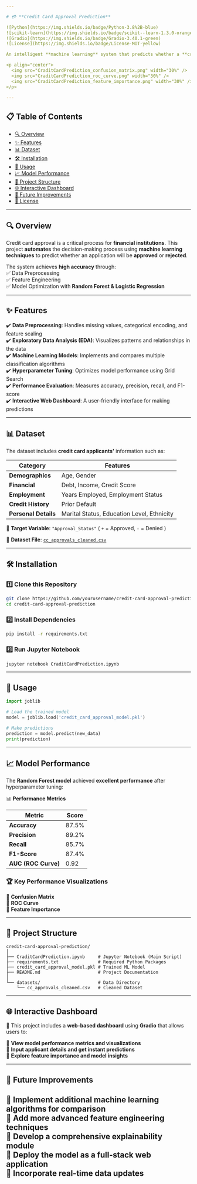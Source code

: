 ```yaml
---

# 💳 **Credit Card Approval Prediction**  

![Python](https://img.shields.io/badge/Python-3.8%2B-blue)  
![scikit-learn](https://img.shields.io/badge/scikit--learn-1.3.0-orange)  
![Gradio](https://img.shields.io/badge/Gradio-3.40.1-green)  
![License](https://img.shields.io/badge/License-MIT-yellow)  

An intelligent **machine learning** system that predicts whether a **credit card application** will be **approved** or **rejected** based on applicant information.  

<p align="center">
  <img src="CraditCardPrediction_confusion_matrix.png" width="30%" />
  <img src="CraditCardPrediction_roc_curve.png" width="30%" /> 
  <img src="CraditCardPrediction_feature_importance.png" width="30%" />
</p>

---
```


## 📋 **Table of Contents**  

- [🔍 Overview](#-overview)  
- [✨ Features](#-features)  
- [📊 Dataset](#-dataset)  
- [🛠️ Installation](#-installation)  
- [🚀 Usage](#-usage)  
- [📈 Model Performance](#-model-performance)  
- [📁 Project Structure](#-project-structure)  
- [🌐 Interactive Dashboard](#-interactive-dashboard)  
- [🔮 Future Improvements](#-future-improvements)  
- [📜 License](#-license)  

---

## 🔍 **Overview**  

Credit card approval is a critical process for **financial institutions**. This project **automates** the decision-making process using **machine learning techniques** to predict whether an application will be **approved** or **rejected**.  

The system achieves **high accuracy** through:  
✅ Data Preprocessing  
✅ Feature Engineering  
✅ Model Optimization with **Random Forest & Logistic Regression**  

---

## ✨ **Features**  

✔️ **Data Preprocessing**: Handles missing values, categorical encoding, and feature scaling  
✔️ **Exploratory Data Analysis (EDA)**: Visualizes patterns and relationships in the data  
✔️ **Machine Learning Models**: Implements and compares multiple classification algorithms  
✔️ **Hyperparameter Tuning**: Optimizes model performance using Grid Search  
✔️ **Performance Evaluation**: Measures accuracy, precision, recall, and F1-score  
✔️ **Interactive Web Dashboard**: A user-friendly interface for making predictions  

---

## 📊 **Dataset**  

The dataset includes **credit card applicants'** information such as:  

| **Category**    | **Features**                  |  
|---------------|------------------------------|  
| **Demographics**  | Age, Gender |  
| **Financial**  | Debt, Income, Credit Score |  
| **Employment**  | Years Employed, Employment Status |  
| **Credit History**  | Prior Default |  
| **Personal Details**  | Marital Status, Education Level, Ethnicity |  

🔹 **Target Variable**: `"Approval_Status"` ( `+` = Approved, `-` = Denied )  

📂 **Dataset File**: [`cc_approvals_cleaned.csv`](datasets/cc_approvals_cleaned.csv)  

---

## 🛠️ **Installation**  

### 1️⃣ Clone this Repository  
```bash
git clone https://github.com/yourusername/credit-card-approval-prediction.git
cd credit-card-approval-prediction
```

### 2️⃣ Install Dependencies  
```bash
pip install -r requirements.txt
```

### 3️⃣ Run Jupyter Notebook  
```bash
jupyter notebook CraditCardPrediction.ipynb
```

---

## 🚀 **Usage**  

```python
import joblib

# Load the trained model
model = joblib.load('credit_card_approval_model.pkl')

# Make predictions
prediction = model.predict(new_data)
print(prediction)
```

---

## 📈 **Model Performance**  

The **Random Forest model** achieved **excellent performance** after hyperparameter tuning:  

📊 **Performance Metrics**  

| **Metric**  | **Score**  |  
|------------|-----------|  
| **Accuracy**  | 87.5% |  
| **Precision**  | 89.2% |  
| **Recall**  | 85.7% |  
| **F1-Score**  | 87.4% |  
| **AUC (ROC Curve)**  | 0.92 |  

### 🏆 **Key Performance Visualizations**  
📌 **Confusion Matrix**  
📌 **ROC Curve**  
📌 **Feature Importance**  

---

## 📁 **Project Structure**  

```plaintext
credit-card-approval-prediction/
│
├── CraditCardPrediction.ipynb     # Jupyter Notebook (Main Script)
├── requirements.txt               # Required Python Packages
├── credit_card_approval_model.pkl # Trained ML Model
├── README.md                      # Project Documentation
│
└── datasets/                      # Data Directory
    └── cc_approvals_cleaned.csv   # Cleaned Dataset
```

---

## 🌐 **Interactive Dashboard**  

🚀 This project includes a **web-based dashboard** using **Gradio** that allows users to:  

🔹 **View model performance metrics and visualizations**  
🔹 **Input applicant details and get instant predictions**  
🔹 **Explore feature importance and model insights**  

---

## 🔮 **Future Improvements**  

🔸 Implement additional **machine learning algorithms** for comparison  
🔸 Add **more advanced feature engineering techniques**  
🔸 Develop a **comprehensive explainability module**  
🔸 Deploy the model as a **full-stack web application**  
🔸 Incorporate **real-time data updates**  
---
